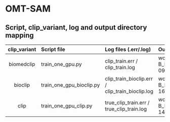 # OMT-SAM

## Script, clip_variant, log and output directory mapping

| clip_variant | Script file                | Log files (.err/.log)                          | Output directory                                              |
|:------------:|:--------------------------|:-----------------------------------------------|:------------------------------------------------------------|
| biomedclip   | train_one_gpu.py          | clip_train.err / clip_train.log                | work_dir/MedSAM-ViT-B_MSFalse_oneneckFalse_use_clip_20250616-0933/ |
| bioclip      | train_one_gpu_bioclip.py   | clip_train_bioclip.err / clip_train_bioclip.log| work_dir/MedSAM-ViT-B_MSFalse_oneneckFalse_use_clip_20250617-1643/ |
| clip         | train_one_gpu_clip.py      | true_clip_train.err / true_clip_train.log      | work_dir/MedSAM-ViT-B_MSFalse_oneneckFalse_use_clip_20250617-1449/ |


